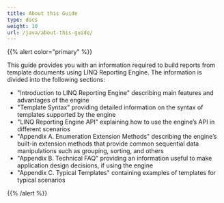 ```yaml
---
title: About this Guide
type: docs
weight: 10
url: /java/about-this-guide/
---
```


{{% alert color="primary" %}} 

This guide provides you with an information required to build reports from template documents using LINQ Reporting Engine. The information is divided into the following sections:

- "Introduction to LINQ Reporting Engine" describing main features and advantages of the engine
- "Template Syntax" providing detailed information on the syntax of templates supported by the engine
- "LINQ Reporting Engine API" explaining how to use the engine’s API in different scenarios
- "Appendix A. Enumeration Extension Methods" describing the engine’s built-in extension methods that provide common sequential data manipulations such as grouping, sorting, and others
- "Appendix B. Technical FAQ" providing an information useful to make application design decisions, if using the engine
- "Appendix C. Typical Templates" containing examples of templates for typical scenarios

{{% /alert %}}
